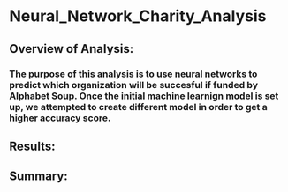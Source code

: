 # Neural_Network_Charity_Analysis
## Overview of Analysis:
### The purpose of this analysis is to use neural networks to predict which organization will be succesful if funded by Alphabet Soup. Once the initial machine learnign model is set up, we attempted to create different model in order to get a higher accuracy score.
## Results:
## Summary:
